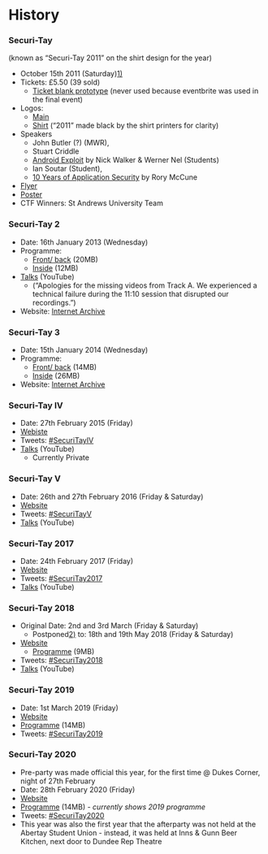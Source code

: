 # History



### Securi-Tay <a id="securi-tay1"></a>

\(known as “Securi-Tay 2011” on the shirt design for the year\)

* October 15th 2011 \(Saturday\)[1\)](https://wiki.hacksoc.co.uk/securi-tay#fn__1)
* Tickets: £5.50 \(39 sold\)
  * [Ticket blank prototype](https://wiki.hacksoc.co.uk/_media/k1dhu.png) \(never used because eventbrite was used in the final event\)
* Logos:
  * [Main](https://wiki.hacksoc.co.uk/_media/wiki/securitaylogo3.png)
  * [Shirt](https://wiki.hacksoc.co.uk/_media/wiki/securitaylogono1.png) \(“2011” made black by the shirt printers for clarity\)
* Speakers
  * John Butler \(?\) \(MWR\),
  * Stuart Criddle
  * [Android Exploit](https://www.youtube.com/watch?v=bPjkYpvh3VE) by Nick Walker & Werner Nel \(Students\)
  * Ian Soutar \(Student\),
  * [10 Years of Application Security](https://www.youtube.com/watch?v=LKAycjrfxM0) by Rory McCune
* [Flyer](https://wiki.hacksoc.co.uk/_media/2011flyer.jpg)
* [Poster](https://wiki.hacksoc.co.uk/_media/adposter.jpg)
* CTF Winners: St Andrews University Team

### Securi-Tay 2 <a id="securi-tay_2"></a>

* Date: 16th January 2013 \(Wednesday\)
* Programme:
  * [Front/ back](https://wiki.hacksoc.co.uk/_media/wiki/securi-tay_2_programme_front_back.jpeg) \(20MB\)
  * [Inside](https://wiki.hacksoc.co.uk/_media/wiki/securi-tay_2_programme_inside.jpeg) \(12MB\)
* [Talks](https://www.youtube.com/playlist?list=PL2Nv8J__40K29OGsyNURKOxmsI6JYuy9b) \(YouTube\)
  * \(“Apologies for the missing videos from Track A. We experienced a technical failure during the 11:10 session that disrupted our recordings.”\)
* Website: [Internet Archive](https://web.archive.org/web/20121121201749/https://securi-tay.co.uk)

### Securi-Tay 3 <a id="securi-tay_3"></a>

* Date: 15th January 2014 \(Wednesday\)
* Programme:
  * [Front/ back](https://wiki.hacksoc.co.uk/_media/wiki/securi-tay_3_programme_front_back.jpeg) \(14MB\)
  * [Inside](https://wiki.hacksoc.co.uk/_media/wiki/securi-tay_3_programme_inside.jpeg) \(26MB\)
* Website: [Internet Archive](https://web.archive.org/web/20131215005359/http://securi-tay.co.uk/)

### Securi-Tay IV <a id="securi-tay_iv"></a>

* Date: 27th February 2015 \(Friday\)
* [Webiste](https://2015.securi-tay.co.uk/)
* Tweets: [\#SecuriTayIV](https://twitter.com/search?q=%23SecuriTayIV)
* [Talks](https://www.youtube.com/playlist?list=PLqjUlpQ6EnBywH5y9Ap92-usJdVlfPAFg) \(YouTube\)
  * Currently Private

### Securi-Tay V <a id="securi-tay_v"></a>

* Date: 26th and 27th February 2016 \(Friday & Saturday\)
* [Website](https://2016.securi-tay.co.uk/)
* Tweets: [\#SecuriTayV](https://twitter.com/search?q=%23SecuriTayV)
* [Talks](https://www.youtube.com/playlist?list=PLqjUlpQ6EnByIZpuG-P9kgpDa2ao_YJwn) \(YouTube\)

### Securi-Tay 2017 <a id="securi-tay_2017"></a>

* Date: 24th February 2017 \(Friday\)
* [Website](https://2017.securi-tay.co.uk/)
* Tweets: [\#SecuriTay2017](https://twitter.com/search?q=%23SecuriTay2017)
* [Talks](https://www.youtube.com/playlist?list=PLqjUlpQ6EnByc0mpipwGU0dyPRdC1dC-k) \(YouTube\)

### Securi-Tay 2018 <a id="securi-tay_2018"></a>

* Original Date: 2nd and 3rd March \(Friday & Saturday\)
  * Postponed[2\)](https://wiki.hacksoc.co.uk/securi-tay#fn__2) to: 18th and 19th May 2018 \(Friday & Saturday\)
* [Website](https://2018.securi-tay.co.uk/)
  * [Programme](https://2018.securi-tay.co.uk/assets/programme.pdf) \(9MB\)
* Tweets: [\#SecuriTay2018](https://twitter.com/search?q=%23SecuriTay2018)
* [Talks](https://www.youtube.com/playlist?list=PLqjUlpQ6EnBymGb_-_12kcEzqSlx6o3TZ) \(YouTube\)

### Securi-Tay 2019 <a id="securi-tay_2019"></a>

* Date: 1st March 2019 \(Friday\)
* [Website](https://2019.securi-tay.co.uk/)
* [Programme](https://2019.securi-tay.co.uk/assets/programme.pdf) \(14MB\)
* Tweets: [\#SecuriTay2019](https://twitter.com/search?f=tweets&q=%23SecuriTay2019)

### Securi-Tay 2020 <a id="securi-tay_2020"></a>

* Pre-party was made official this year, for the first time @ Dukes Corner, night of 27th February
* Date: 28th February 2020 \(Friday\)
* [Website](https://2020.securi-tay.co.uk/)
* [Programme](https://2020.securi-tay.co.uk/assets/programme.pdf) \(14MB\) _- currently shows 2019 programme_
* Tweets: [\#SecuriTay2020](https://twitter.com/search?f=tweets&q=%23SecuriTay2020)
* This year was also the first year that the afterparty was not held at the Abertay Student Union - instead, it was held at Inns & Gunn Beer Kitchen, next door to Dundee Rep Theatre

